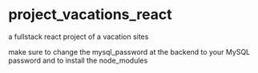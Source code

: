 # project_vacations_react
a fullstack react project of a vacation sites

make sure to change the mysql_password at the backend to your MySQL password
and to install the node_modules
